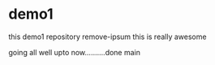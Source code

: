 # demo1

this demo1 repository
remove-ipsum
this is really awesome

going all well upto now..........done
main
